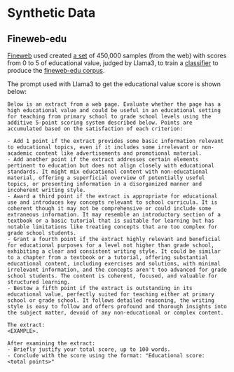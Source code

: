 # Synthetic Data


## Fineweb-edu

[Fineweb](https://huggingface.co/spaces/HuggingFaceFW/blogpost-fineweb-v1) used created [a set](https://huggingface.co/datasets/HuggingFaceFW/fineweb-edu-llama3-annotations) of 450,000 samples (from the web) with scores from 0 to 5 of educational value, judged by Llama3, to train a [classifier](https://huggingface.co/HuggingFaceFW/fineweb-edu-classifier) to produce the [fineweb-edu corpus](https://huggingface.co/datasets/HuggingFaceFW/fineweb-edu).

The prompt used with Llama3 to get the educational value score is shown below:

```
Below is an extract from a web page. Evaluate whether the page has a high educational value and could be useful in an educational setting for teaching from primary school to grade school levels using the additive 5-point scoring system described below. Points are accumulated based on the satisfaction of each criterion:

- Add 1 point if the extract provides some basic information relevant to educational topics, even if it includes some irrelevant or non-academic content like advertisements and promotional material.
- Add another point if the extract addresses certain elements pertinent to education but does not align closely with educational standards. It might mix educational content with non-educational material, offering a superficial overview of potentially useful topics, or presenting information in a disorganized manner and incoherent writing style.
- Award a third point if the extract is appropriate for educational use and introduces key concepts relevant to school curricula. It is coherent though it may not be comprehensive or could include some extraneous information. It may resemble an introductory section of a textbook or a basic tutorial that is suitable for learning but has notable limitations like treating concepts that are too complex for grade school students. 
- Grant a fourth point if the extract highly relevant and beneficial for educational purposes for a level not higher than grade school, exhibiting a clear and consistent writing style. It could be similar to a chapter from a textbook or a tutorial, offering substantial educational content, including exercises and solutions, with minimal irrelevant information, and the concepts aren't too advanced for grade school students. The content is coherent, focused, and valuable for structured learning.
- Bestow a fifth point if the extract is outstanding in its educational value, perfectly suited for teaching either at primary school or grade school. It follows detailed reasoning, the writing style is easy to follow and offers profound and thorough insights into the subject matter, devoid of any non-educational or complex content.

The extract:
<EXAMPLE>.

After examining the extract: 
- Briefly justify your total score, up to 100 words.
- Conclude with the score using the format: "Educational score:  <total points>"
```